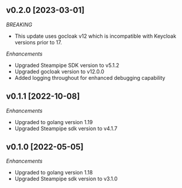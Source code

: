 ## v0.2.0 [2023-03-01]

_BREAKING_
- This update uses gocloak v12 which is incompatible with Keycloak versions prior to 17.

_Enhancements_
- Upgraded Steampipe SDK version to v5.1.2
- Upgraded gocloak version to v12.0.0
- Added logging throughout for enhanced debugging capability

## v0.1.1 [2022-10-08]

_Enhancements_
- Upgraded to golang version 1.19
- Upgraded Steampipe sdk version to v4.1.7

## v0.1.0 [2022-05-05]

_Enhancements_
- Upgraded to golang version 1.18
- Upgraded Steampipe sdk version to v3.1.0
